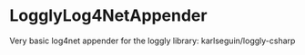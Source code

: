 LogglyLog4NetAppender
=====================

Very basic log4net appender for the loggly library: karlseguin/loggly-csharp

